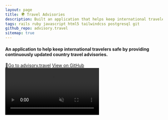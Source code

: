```yaml
---
layout: page
title: 🌍 Travel Advisories
description: Built an application that helps keep international travelers safe by providing country travel advisories that are updated continuously. The back-end uses <strong>Ruby on Rails and PostgreSQL</strong>. The front-end uses <strong>HTML, Tailwind CSS, and vanilla JavaScript</strong> for interactivity and country maps.
tags: rails ruby javascript html5 tailwindcss postgresql git
github_repo: advisory.travel
sitemap: true
---
```


#### An application to help keep international travelers safe by providing continuously updated country travel advisories.

<div>
<a href="https://travel-advisories.jfd.is/?ref=portfolio" target="_blank" class="pointer-events-auto transition ease-in-out duration-300 text-center rounded-sm bg-blue-600 py-2 px-4 no-underline font-semibold text-white hover:bg-blue-800"><span class="text-white text-sm mr-2">🚀</span><span>Go to advisory.travel</span></a>
<a href="https://github.com/jdepumpo/{%= resource.data.github_repo %}" target="_blank" class="pointer-events-auto transition ease-in-out duration-300 text-center rounded-sm bg-slate-600 py-2 px-4 no-underline font-semibold text-white hover:bg-slate-800"><i class="devicon-github-plain text-white text-sm mr-2"></i><span>View on GitHub</span></a>
</div>

<a href="https://travel-advisories.jfd.is/?ref=portfolio" target="_blank" class="pointer-events-auto no-underline">
  <video class="my-4" autoplay muted loop alt="Screen recording of a user performing a search for the country 'Belgium' in the advisory.travel application.">
    <source src="/images/advisory-travel/country_search.webm" type="video/webm">
  Your browser does not support the video tag.
  </video>
</a>

